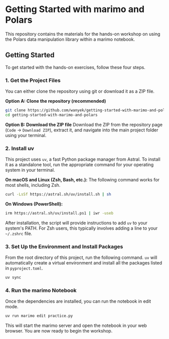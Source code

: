 # Getting Started with marimo and Polars

This repository contains the materials for the hands-on workshop on using the Polars data manipulation library within a marimo notebook.

## Getting Started

To get started with the hands-on exercises, follow these four steps.

### 1. Get the Project Files

You can either clone the repository using git or download it as a ZIP file.

**Option A: Clone the repository (recommended)**
```bash
git clone https://github.com/wanyek/getting-started-with-marimo-and-polars
cd getting-started-with-marimo-and-polars
```

**Option B: Download the ZIP file**
Download the ZIP from the repository page (`Code` -> `Download ZIP`), extract it, and navigate into the main project folder using your terminal.

### 2. Install uv

This project uses `uv`, a fast Python package manager from Astral. To install it as a standalone tool, run the appropriate command for your operating system in your terminal.

**On macOS and Linux (Zsh, Bash, etc.):**
The following command works for most shells, including Zsh.
```bash
curl -LsSf https://astral.sh/uv/install.sh | sh
```

**On Windows (PowerShell):**
```bash
irm https://astral.sh/uv/install.ps1 | iwr -useb
```
After installation, the script will provide instructions to add `uv` to your system's PATH. For Zsh users, this typically involves adding a line to your `~/.zshrc` file.

### 3. Set Up the Environment and Install Packages

From the root directory of this project, run the following command. `uv` will automatically create a virtual environment and install all the packages listed in `pyproject.toml`.
```bash
uv sync
```

### 4. Run the marimo Notebook

Once the dependencies are installed, you can run the notebook in edit mode.
```bash
uv run marimo edit practice.py 
```

This will start the marimo server and open the notebook in your web browser. You are now ready to begin the workshop.
